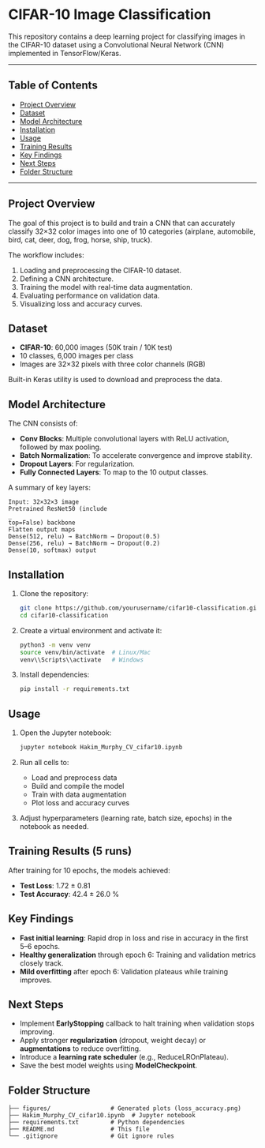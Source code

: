 # CIFAR-10 Image Classification

This repository contains a deep learning project for classifying images in the CIFAR-10 dataset using a Convolutional Neural Network (CNN) implemented in TensorFlow/Keras.

---

## Table of Contents

* [Project Overview](#project-overview)
* [Dataset](#dataset)
* [Model Architecture](#model-architecture)
* [Installation](#installation)
* [Usage](#usage)
* [Training Results](#training-results)
* [Key Findings](#key-findings)
* [Next Steps](#next-steps)
* [Folder Structure](#folder-structure)

---

## Project Overview

The goal of this project is to build and train a CNN that can accurately classify 32×32 color images into one of 10 categories (airplane, automobile, bird, cat, deer, dog, frog, horse, ship, truck).

The workflow includes:

1. Loading and preprocessing the CIFAR-10 dataset.
2. Defining a CNN architecture.
3. Training the model with real-time data augmentation.
4. Evaluating performance on validation data.
5. Visualizing loss and accuracy curves.

## Dataset

* **CIFAR-10**: 60,000 images (50K train / 10K test)
* 10 classes, 6,000 images per class
* Images are 32×32 pixels with three color channels (RGB)

Built-in Keras utility is used to download and preprocess the data.

## Model Architecture

The CNN consists of:

* **Conv Blocks**: Multiple convolutional layers with ReLU activation, followed by max pooling.
* **Batch Normalization**: To accelerate convergence and improve stability.
* **Dropout Layers**: For regularization.
* **Fully Connected Layers**: To map to the 10 output classes.

A summary of key layers:

```plaintext
Input: 32×32×3 image
Pretrained ResNet50 (include
_
top=False) backbone
Flatten output maps
Dense(512, relu) → BatchNorm → Dropout(0.5)
Dense(256, relu) → BatchNorm → Dropout(0.2)
Dense(10, softmax) output
```

## Installation

1. Clone the repository:

   ```bash
   git clone https://github.com/yourusername/cifar10-classification.git
   cd cifar10-classification
   ```

2. Create a virtual environment and activate it:

   ```bash
   python3 -m venv venv
   source venv/bin/activate  # Linux/Mac
   venv\\Scripts\\activate   # Windows
   ```

3. Install dependencies:

   ```bash
   pip install -r requirements.txt
   ```

## Usage

1. Open the Jupyter notebook:

   ```bash
   jupyter notebook Hakim_Murphy_CV_cifar10.ipynb
   ```

2. Run all cells to:

   * Load and preprocess data
   * Build and compile the model
   * Train with data augmentation
   * Plot loss and accuracy curves

3. Adjust hyperparameters (learning rate, batch size, epochs) in the notebook as needed.

## Training Results (5 runs)

After training for 10 epochs, the models achieved:

* **Test Loss**: 1.72 ± 0.81  
* **Test Accuracy**: 42.4 ± 26.0 %

## Key Findings

* **Fast initial learning**: Rapid drop in loss and rise in accuracy in the first 5–6 epochs.
* **Healthy generalization** through epoch 6: Training and validation metrics closely track.
* **Mild overfitting** after epoch 6: Validation plateaus while training improves.

## Next Steps

* Implement **EarlyStopping** callback to halt training when validation stops improving.
* Apply stronger **regularization** (dropout, weight decay) or **augmentations** to reduce overfitting.
* Introduce a **learning rate scheduler** (e.g., ReduceLROnPlateau).
* Save the best model weights using **ModelCheckpoint**.

## Folder Structure

```plaintext
├── figures/                 # Generated plots (loss_accuracy.png)
├── Hakim_Murphy_CV_cifar10.ipynb  # Jupyter notebook
├── requirements.txt         # Python dependencies
├── README.md                # This file
└── .gitignore               # Git ignore rules
```
